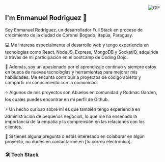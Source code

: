 <img align="right" alt="GIF" src="https://user-images.githubusercontent.com/115433143/228385920-45dfc13e-d5d9-4f08-b705-1d1b8eabe71e.gif" />

## I'm Enmanuel Rodriguez 👋

Soy Enmanuel Rodríguez, un desarrollador Full Stack en proceso de crecimiento de la ciudad de Coronel Bogado, Itapúa, Paraguay.

💻 Me interesa especialmente el desarrollo web y tengo experiencia en tecnologías como React, NodeJS, Express, MongoDB y SocketIO, adquirida a través de mi participación en el bootcamp de Coding Dojo.

🌱 Además, soy un apasionado por el aprendizaje continuo y siempre estoy en busca de nuevas tecnologías y herramientas para mejorar mis habilidades. Me encanta contribuir a proyectos de código abierto y compartir mi conocimiento con la comunidad.

⭐ Algunos de mis proyectos son Abuelos en comunidad y Rodmac Garden, los cuales puedes encontrar en mi perfil de Github.

⚡ Un hecho curioso sobre mí es que también tengo experiencia en administración de pequeños negocios, lo que me ha enseñado la importancia de la empatía y la comprensión en las relaciones con los clientes.

💬 Si tienes alguna pregunta o estás interesado en colaborar en algún proyecto, no dudes en contactarme en [tu correo electrónico].


### 🛠 Tech Stack
